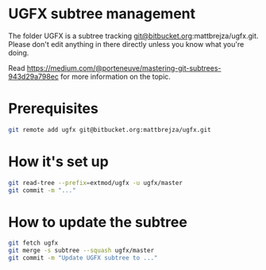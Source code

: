# UGFX subtree management
The folder UGFX is a subtree tracking git@bitbucket.org:mattbrejza/ugfx.git. Please don't edit anything in there directly unless you know what you're doing.

Read https://medium.com/@porteneuve/mastering-git-subtrees-943d29a798ec for more information on the topic.

# Prerequisites
```bash
git remote add ugfx git@bitbucket.org:mattbrejza/ugfx.git
```

# How it's set up
```bash
git read-tree --prefix=extmod/ugfx -u ugfx/master
git commit -m "..."
```

# How to update the subtree
```bash
git fetch ugfx
git merge -s subtree --squash ugfx/master
git commit -m "Update UGFX subtree to ..."
```